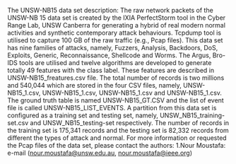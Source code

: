 The UNSW-NB15 data set description: The raw network packets of the UNSW-NB 15 data set is created by the IXIA PerfectStorm tool in the Cyber Range Lab, UNSW Canberra for generating a hybrid of real modern normal activities and synthetic contemporary attack behaviours. Tcpdump tool is utilised to capture 100 GB of the raw traffic (e.g., Pcap files). This data set has nine families of attacks, namely, Fuzzers, Analysis, Backdoors, DoS, Exploits, Generic, Reconnaissance, Shellcode and Worms. The Argus, Bro-IDS tools are utilised and twelve algorithms are developed to generate totally 49 features with the class label. These features are described in UNSW-NB15_freatures.csv file. The total number of records is two millions and 540,044 which are stored in the four CSV files, namely, UNSW-NB15_1.csv, UNSW-NB15_1.csv, UNSW-NB15_1.csv and UNSW-NB15_1.csv. The ground truth table is named UNSW-NB15_GT.CSV and the list of event file is called UNSW-NB15_LIST_EVENTS. A partition from this data set is configured as a training set and testing set, namely, UNSW_NB15_training-set.csv and UNSW_NB15_testing-set respectively. The number of records in the training set is 175,341 records and the testing set is 82,332 records from different the types of attack and normal. For more information or requested the Pcap files of the data set, please contact the authors:
1.Nour Moustafa: e-mail (nour.moustafa@unsw.edu.au, nour.moustafa@ieee.org)
